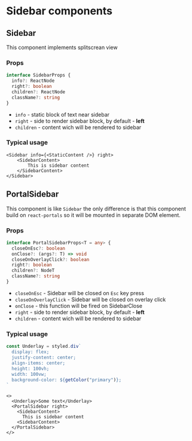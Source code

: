 <!-- prettier-ignore-start -->
# Sidebar components

## Sidebar

This component implements splitscrean view

### Props

```typescript
interface SidebarProps {
  info?: ReactNode
  right?: boolean
  children?: ReactNode
  className?: string
}
```

- `info` - static block of text near sidebar
- `right` - side to render sidebar block, by default - **left**
- `children` - content wich will be rendered to sidebar

### Typical usage

```JSX
<Sidebar info={<StaticContent />} right>
	<SidebarContent>
	  	This is sidebar content
	</SidebarContent>
</Sidebar>
```

## PortalSidebar

This component is like `Sidebar` the only difference is that this component build on `react-portals` so it will be mounted in separate DOM element.

### Props

```typescript
interface PortalSidebarProps<T = any> {
  closeOnEsc?: boolean
  onClose?: (args?: T) => void
  closeOnOverlayClick?: boolean
  right?: boolean
  children?: NodeT
  className?: string
}
```
- `closeOnEsc` - Sidebar will be closed on `Esc` key press
- `closeOnOverlayClick` - Sidebar will be closed on overlay click
- `onClose` - this function will be fired on SidebarClose
- `right` - side to render sidebar block, by default - **left**
- `children` - content wich will be rendered to sidebar

### Typical usage

```typescript
const Underlay = styled.div`
  display: flex;
  justify-content: center;
  align-items: center;
  height: 100vh;
  width: 100vw;
  background-color: ${getColor("primary")};
`
```

```JSX
<>
  <Underlay>Some text</Underlay>
  <PortalSidebar right>
    <SidebarContent>
      This is sidebar content
    <SidebarContent>
  </PortalSidebar>
</>
```
<!-- prettier-ignore-end -->
